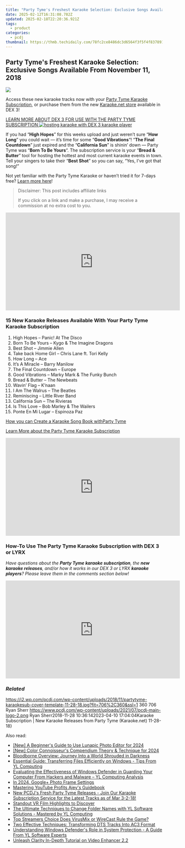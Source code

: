 ```yaml
---
title: "Party Tyme's Freshest Karaoke Selection: Exclusive Songs Available From November 11, 2018"
date: 2025-02-12T16:31:08.782Z
updated: 2025-02-18T22:20:36.921Z
tags:
  - product
categories:
  - pcdj
thumbnail: https://thmb.techidaily.com/78fc2ce8486dc3d6564f3f5f4f837891a8fa189d01a8b699d519ecb10291bd82.jpg
---
```


## Party Tyme's Freshest Karaoke Selection: Exclusive Songs Available From November 11, 2018

[![](https://i2.wp.com/pcdj.com/wp-content/uploads/2018/11/partytyme-karaokesub-cover-template-11-28-18.jpg?resize=706%2C321&ssl=1)](https://i2.wp.com/pcdj.com/wp-content/uploads/2018/11/partytyme-karaokesub-cover-template-11-28-18.jpg?fit=706%2C360&ssl=1 "partytyme-karaokesub-cover-template-11-28-18")

Access these new karaoke tracks now with your [Party Tyme Karaoke Subscription](https://tools.techidaily.com/pcdj/products/), or purchase them from the new [Karaoke.net store](https://tools.techidaily.com/pcdj/products/) available in DEX 3!

[LEARN MORE ABOUT DEX 3 FOR USE WITH THE PARTY TYME SUBSCRIPTION ![hosting karaoke with DEX 3 karaoke player](https://i1.wp.com/pcdj.com/wp-content/uploads/2018/09/39468303_10216930645358912_3554899050274750464_o.jpg?fit=300%2C225&ssl=1 "hosting karaoke with DEX 3 karaoke player")](https://tools.techidaily.com/pcdj/products/)

If you had “**High Hopes**” for this weeks upload and just weren’t sure “**How Long**” you could wait — it’s time for some “**Good Vibrations**“! “**The Final Countdown**” just expired and the “**California Sun**” is shinin’ down — Party Tyme was “**Born To Be Yours**“. The subscription service is your “**Bread & Butter**” tool for hosting the hottest and most current karaoke events in town. Tell your singers to take their “**Best Shot**” so you can say, “Yes, I’ve got that song!”

Not yet familiar with the Party Tyme Karaoke or haven’t tried it for 7-days free? [Learn more here](https://tools.techidaily.com/pcdj/products/)!

>  Disclaimer: This post includes affiliate links
>
>  If you click on a link and make a purchase, I may receive a commission at no extra cost to you.
>

<!-- affiliate ads begin -->
<iframe width="560" height="315" src="https://www.youtube.com/embed/-yZKNLxj3po?si=-RbF6nCJEVlHWP-M" title="YouTube video player" frameborder="0" allow="accelerometer; autoplay; clipboard-write; encrypted-media; gyroscope; picture-in-picture; web-share" referrerpolicy="strict-origin-when-cross-origin" allowfullscreen></iframe>
<!-- affiliate ads end -->

### 15 New Karaoke Releases Available With Your Party Tyme Karaoke Subscription

1. High Hopes – Panic! At The Disco
2. Born To Be Yours – Kygo & The Imagine Dragons
3. Best Shot – Jimmie Allen
4. Take back Home Girl – Chris Lane ft. Tori Kelly
5. How Long – Ace
6. It’s A Miracle – Barry Manilow
7. The Final Countdown – Europe
8. Good Vibrations – Marky Mark & The Funky Bunch
9. Bread & Butter – The Newbeats
10. Wavin’ Flag – K’naan
11. I Am The Walrus – The Beatles
12. Reminiscing – Little River Band
13. California Sun – The Rivieras
14. Is This Love – Bob Marley & The Wailers
15. Ponte En Mi Lugar – Espinoza Paz

[How you can Create a Karaoke Song Book with](https://tools.techidaily.com/pcdj/products/)[Party Tyme](https://tools.techidaily.com/pcdj/products/)

[Learn More about the Party Tyme Karaoke Subscription](https://tools.techidaily.com/pcdj/products/)

<!-- affiliate ads begin -->
<iframe width="560" height="315" src="https://www.youtube.com/embed/dKjioJQaUh8?si=Ls_AeuvGsSyL5ny2" title="YouTube video player" frameborder="0" allow="accelerometer; autoplay; clipboard-write; encrypted-media; gyroscope; picture-in-picture; web-share" referrerpolicy="strict-origin-when-cross-origin" allowfullscreen></iframe>
<!-- affiliate ads end -->

### How-To Use The Party Tyme Karaoke Subscription with DEX 3 or LYRX

_Have questions about the **Party Tyme karaoke subscription**, the **new karaoke releases**, and/or how it works in our DEX 3 or LYRX **karaoke players**?_ 
_Please leave them in the comments section below!_

<!-- affiliate ads begin -->
<iframe width="560" height="315" src="https://www.youtube.com/embed/OZQJUTr44rA?si=ADA0nD1VnXjR_sH0" title="YouTube video player" frameborder="0" allow="accelerometer; autoplay; clipboard-write; encrypted-media; gyroscope; picture-in-picture; web-share" referrerpolicy="strict-origin-when-cross-origin" allowfullscreen></iframe>
<!-- affiliate ads end -->

### _Related_

https://i2.wp.com/pcdj.com/wp-content/uploads/2018/11/partytyme-karaokesub-cover-template-11-28-18.jpg?fit=706%2C360&ssl=1 360 706 Ryan Sherr https://www.pcdj.com/wp-content/uploads/2021/07/pcdj-main-logo-2.png Ryan Sherr2018-11-28 10:36:142023-04-10 17:04:04Karaoke Subscription | New Karaoke Releases from Party Tyme (Karaoke.net) 11-28-18}

<ins class="adsbygoogle"
     style="display:block"
     data-ad-format="autorelaxed"
     data-ad-client="ca-pub-7571918770474297"
     data-ad-slot="1223367746"></ins>

<ins class="adsbygoogle"
     style="display:block"
     data-ad-client="ca-pub-7571918770474297"
     data-ad-slot="8358498916"
     data-ad-format="auto"
     data-full-width-responsive="true"></ins>

<span class="atpl-alsoreadstyle">Also read:</span>
<div><ul>
<li><a href="https://fox-friendly.techidaily.com/new-a-beginners-guide-to-use-lunapic-photo-editor-for-2024/"><u>[New] A Beginner's Guide to Use Lunapic Photo Editor for 2024</u></a></li>
<li><a href="https://article-files.techidaily.com/new-color-connoisseurs-compendium-theory-and-technique-for-2024/"><u>[New] Color Connoisseur's Compendium Theory & Technique for 2024</u></a></li>
<li><a href="https://buynow-reviews.techidaily.com/bloodborne-overview-journey-into-a-world-shrouded-in-darkness/"><u>Bloodborne Overview: Journey Into a World Shrouded in Darkness</u></a></li>
<li><a href="https://win-hot.techidaily.com/essential-guide-transferring-files-efficiently-on-windows-tips-from-yl-computing/"><u>Essential Guide: Transferring Files Efficiently on Windows - Tips From YL Computing</u></a></li>
<li><a href="https://win-hot.techidaily.com/evaluating-the-effectiveness-of-windows-defender-in-guarding-your-computer-from-hackers-and-malware-yl-computing-analysis/"><u>Evaluating the Effectiveness of Windows Defender in Guarding Your Computer From Hackers and Malware – YL Computing Analysis</u></a></li>
<li><a href="https://facebook-videos.techidaily.com/in-2024-googleplus-photo-frame-settings/"><u>In 2024, Google+ Photo Frame Settings</u></a></li>
<li><a href="https://youtube-blog.techidaily.com/ring-youtube-profits-ajeys-guidebook/"><u>Mastering YouTube Profits Ajey's Guidebook</u></a></li>
<li><a href="https://win-hot.techidaily.com/new-pcdjs-fresh-party-tyme-releases-join-our-karaoke-subscription-service-for-the-latest-tracks-as-of-mar-3-2-18/"><u>New PCDJ's Fresh Party Tyme Releases - Join Our Karaoke Subscription Service for the Latest Tracks as of Mar 3-2-18!</u></a></li>
<li><a href="https://article-posts.techidaily.com/standout-vr-film-highlights-to-discover/"><u>Standout VR Film Highlights to Discover</u></a></li>
<li><a href="https://win-hot.techidaily.com/the-ultimate-techniques-to-change-folder-names-with-yl-software-solutions-mastered-by-yl-computing/"><u>The Ultimate Techniques to Change Folder Names with YL Software Solutions - Mastered by YL Computing</u></a></li>
<li><a href="https://extra-information.techidaily.com/top-streamers-choice-does-virusmix-or-wirecast-rule-the-game/"><u>Top Streamers Choice Does VirusMix or WireCast Rule the Game?</u></a></li>
<li><a href="https://discover-bits.techidaily.com/two-effective-techniques-transforming-dts-tracks-into-ac3-format/"><u>Two Effective Techniques: Transforming DTS Tracks Into AC3 Format</u></a></li>
<li><a href="https://win-hot.techidaily.com/understanding-windows-defenders-role-in-system-protection-a-guide-from-yl-software-experts/"><u>Understanding Windows Defender's Role in System Protection - A Guide From YL Software Experts</u></a></li>
<li><a href="https://extra-information.techidaily.com/unleash-clarity-in-depth-tutorial-on-video-enhancer-22/"><u>Unleash Clarity In-Depth Tutorial on Video Enhancer 2.2</u></a></li>
</ul></div>

